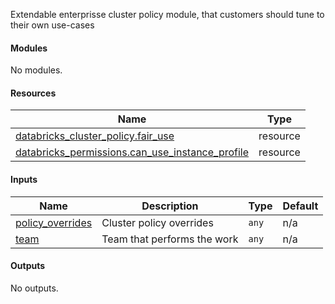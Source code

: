 Extendable enterprisse cluster policy module, that customers should tune to their own use-cases

#### Modules

No modules.

#### Resources

| Name | Type |
|------|------|
| [databricks_cluster_policy.fair_use](https://registry.terraform.io/providers/hashicorp/databricks/latest/docs/resources/cluster_policy) | resource |
| [databricks_permissions.can_use_instance_profile](https://registry.terraform.io/providers/hashicorp/databricks/latest/docs/resources/permissions) | resource |

#### Inputs

| Name | Description | Type | Default |
|------|-------------|------|---------|
| <a name="input_policy_overrides"></a> [policy_overrides](#input_policy_overrides) | Cluster policy overrides | `any` | n/a |
| <a name="input_team"></a> [team](#input_team) | Team that performs the work | `any` | n/a |

#### Outputs

No outputs.
